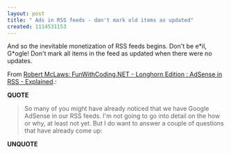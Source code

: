 ```yaml
---
layout: post
title: " Ads in RSS feeds - don't mark old items as updated"
created: 1114531153
---
```

<p>And so the inevitable monetization of RSS feeds begins. Don't be e*il, G*ogle! Don't mark all items in the feed as updated when there were no updates.
</p>
<p>From <a href="http://www.longhornblogs.com/robert/archive/2005/04/26/13905.aspx">Robert McLaws: FunWithCoding.NET - Longhorn Edition : AdSense in RSS - Explained</a>.:</p><p>
<p><b>QUOTE</b></p><blockquote>So many of you might have already noticed that we have Google AdSense in our RSS feeds. I'm not going to go into detail on the how or why, at least not yet. But I do want to answer a couple of questions that have already come up:</p></blockquote><p><b>UNQUOTE</b></p>



